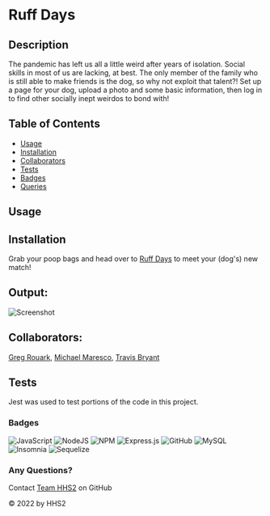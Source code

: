 # Ruff Days

## Description
The pandemic has left us all a little weird after years of isolation. Social skills in most of us are lacking, at best. The only member of the family who is still able to make friends is the dog, so why not exploit that talent?! Set up a page for your dog, upload a photo and some basic information, then log in to find other socially inept weirdos to bond with!

## Table of Contents
* [Usage](#usage)
* [Installation](#installation)
* [Collaborators](#collaborators)
* [Tests](#tests)
* [Badges](#badges)
* [Queries](#any-questions)

## Usage

## Installation
Grab your poop bags and head over to [Ruff Days](WEBSITE-HERE) to meet your (dog's) new match!

## Output:
![Screenshot](./Screenshot.png)

## Collaborators:
[Greg Rouark](@Rouark20), [Michael Maresco](@michaelcmaresco), [Travis Bryant](@tbryant2)

## Tests
Jest was used to test portions of the code in this project.

### Badges
![JavaScript](https://img.shields.io/badge/javascript-%23323330.svg?style=for-the-badge&logo=javascript&logoColor=%23F7DF1E)
![NodeJS](https://img.shields.io/badge/node.js-6DA55F?style=for-the-badge&logo=node.js&logoColor=white)
![NPM](https://img.shields.io/badge/NPM-%23000000.svg?style=for-the-badge&logo=npm&logoColor=white)
![Express.js](https://img.shields.io/badge/express.js-%23404d59.svg?style=for-the-badge&logo=express&logoColor=%2361DAFB)
![GitHub](https://img.shields.io/badge/github-%23121011.svg?style=for-the-badge&logo=github&logoColor=white)
![MySQL](https://img.shields.io/badge/mysql-%2300f.svg?style=for-the-badge&logo=mysql&logoColor=white)
![Insomnia](https://img.shields.io/badge/Insomnia-black?style=for-the-badge&logo=insomnia&logoColor=5849BE)
![Sequelize](https://img.shields.io/badge/Sequelize-52B0E7?style=for-the-badge&logo=Sequelize&logoColor=white)

### Any Questions?
Contact [Team HHS2](https://github.com/sarahwylie) on GitHub

© 2022 by HHS2
